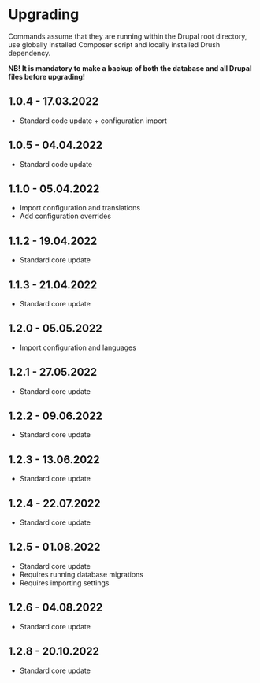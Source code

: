 # Upgrading

Commands assume that they are running within the Drupal root directory, use globally installed Composer script and
locally installed Drush dependency.

**NB! It is mandatory to make a backup of both the database and all Drupal files before upgrading!**

## 1.0.4 - 17.03.2022

- Standard code update + configuration import

## 1.0.5 - 04.04.2022

- Standard code update


## 1.1.0 - 05.04.2022

- Import configuration and translations
- Add configuration overrides

## 1.1.2 - 19.04.2022

- Standard core update

## 1.1.3 - 21.04.2022

- Standard core update

## 1.2.0 - 05.05.2022

- Import configuration and languages

## 1.2.1 - 27.05.2022

- Standard core update

## 1.2.2 - 09.06.2022

- Standard core update

## 1.2.3 - 13.06.2022

- Standard core update

## 1.2.4 - 22.07.2022

- Standard core update

## 1.2.5 - 01.08.2022

- Standard core update
- Requires running database migrations
- Requires importing settings

## 1.2.6 - 04.08.2022

- Standard core update

## 1.2.8 - 20.10.2022

- Standard core update
